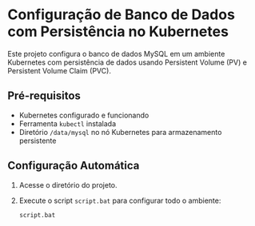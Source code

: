 # Configuração de Banco de Dados com Persistência no Kubernetes

Este projeto configura o banco de dados MySQL em um ambiente Kubernetes com persistência de dados usando Persistent Volume (PV) e Persistent Volume Claim (PVC).

## Pré-requisitos

- Kubernetes configurado e funcionando
- Ferramenta `kubectl` instalada
- Diretório `/data/mysql` no nó Kubernetes para armazenamento persistente

## Configuração Automática

1. Acesse o diretório do projeto.
2. Execute o script `script.bat` para configurar todo o ambiente:

   ```cmd
   script.bat
